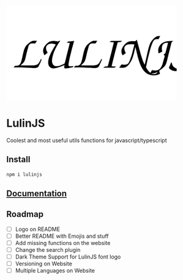 <p align="left">
  <img alt="React Native Typescript Boilerplate"
        src="assets/lulinjs.svg" height="250"  />

# LulinJS

Coolest and most useful utils functions for javascript/typescript

</p>

## Install

```bash
npm i lulinjs
```

## [Documentation](https://wrathchaos.github.io/lulinjs/)

## Roadmap

- [ ] Logo on README
- [ ] Better README with Emojis and stuff
- [ ] Add missing functions on the website
- [ ] Change the search plugin
- [ ] Dark Theme Support for LulinJS font logo
- [ ] Versioning on Website
- [ ] Multiple Languages on Website

